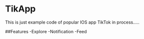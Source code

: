 # TikApp
This is just example code of popular IOS app TikTok
in process.....

##Features
-Explore
-Notification
-Feed
